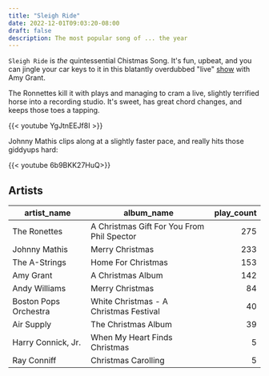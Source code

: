 ```yaml
---
title: "Sleigh Ride"
date: 2022-12-01T09:03:20-08:00
draft: false
description: The most popular song of ... the year
---
```


`Sleigh Ride` is _the_ quintessential Chistmas Song.  It's fun, upbeat, and you can jingle your car keys to it in this blatantly overdubbed "live" [show](https://youtu.be/sSazgH6CT7o) with Amy Grant. 

The Ronnettes kill it with plays and managing to cram a live, slightly terrified horse into a recording studio.  It's sweet, has great chord changes, and keeps those toes a tapping.  

{{< youtube YgJtnEEJf8I >}}

Johnny Mathis clips along at a slightly faster pace, and really hits those giddyups hard:

{{< youtube 6b9BKK27HuQ>}}

## Artists

|artist_name|album_name|play_count|
|-----------|----------|----------:|
|The Ronettes|A Christmas Gift For You From Phil Spector|275|
|Johnny Mathis|Merry Christmas|233|
|The A-Strings|Home For Christmas|153|
|Amy Grant|A Christmas Album|142|
|Andy Williams|Merry Christmas|84|
|Boston Pops Orchestra|White Christmas - A Christmas Festival|40|
|Air Supply|The Christmas Album|39|
|Harry Connick, Jr.|When My Heart Finds Christmas|5|
|Ray Conniff|Christmas Carolling|5|
